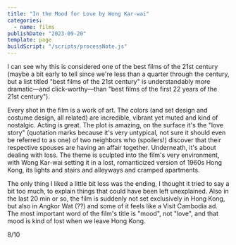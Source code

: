 ```yaml
---
title: "In the Mood for Love by Wong Kar-wai"
categories:
  - name: films
publishDate: "2023-09-20"
template: page
buildScript: "/scripts/processNote.js"
---
```


I can see why this is considered one of the best films of the 21st century (maybe a bit early to tell since we're less than a quarter through the century, but a list titled "best films of the 21st century" is understandably more dramatic—and click-worthy—than "best films of the first 22 years of the 21st century").

Every shot in the film is a work of art. The colors (and set design and costume design, all related) are incredible, vibrant yet muted and kind of nostalgic. Acting is great. The plot is amazing, on the surface it's the "love story" (quotation marks because it's very untypical, not sure it should even be referred to as one) of two neighbors who (spoilers!) discover that their respective spouses are having an affair together. Underneath, it's about dealing with loss. The theme is sculpted into the film's very environment, with Wong Kar-wai setting it in a lost, romanticized version of 1960s Hong Kong, its lights and stairs and alleyways and cramped apartments.

The only thing I liked a little bit less was the ending, I thought it tried to say a bit too much, to explain things that could have been left unexplained. Also in the last 20 min or so, the film is suddenly not set exclusively in Hong Kong, but also in Angkor Wat (??) and some of it feels like a Visit Cambodia ad. The most important word of the film's title is "mood", not "love", and that mood is kind of lost when we leave Hong Kong.

8/10
